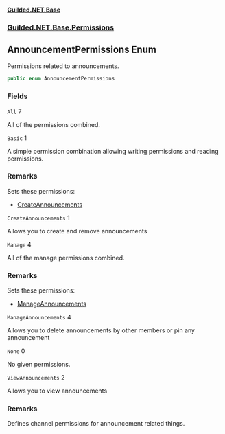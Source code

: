 
#### [Guilded.NET.Base](Guilded_NET_Base 'Guilded.NET.Base')
### [Guilded.NET.Base.Permissions](Guilded_NET_Base#Guilded_NET_Base_Permissions 'Guilded.NET.Base.Permissions')
## AnnouncementPermissions Enum

Permissions related to announcements.
```csharp
public enum AnnouncementPermissions
```
### Fields

<a name='Guilded_NET_Base_Permissions_AnnouncementPermissions_All'></a>
`All` 7

All of the permissions combined.

<a name='Guilded_NET_Base_Permissions_AnnouncementPermissions_Basic'></a>
`Basic` 1

A simple permission combination allowing writing permissions and reading permissions.

### Remarks
  
Sets these permissions:  
- [CreateAnnouncements](AnnouncementPermissions#Guilded_NET_Base_Permissions_AnnouncementPermissions_CreateAnnouncements 'Guilded.NET.Base.Permissions.AnnouncementPermissions.CreateAnnouncements')

<a name='Guilded_NET_Base_Permissions_AnnouncementPermissions_CreateAnnouncements'></a>
`CreateAnnouncements` 1

Allows you to create and remove announcements

<a name='Guilded_NET_Base_Permissions_AnnouncementPermissions_Manage'></a>
`Manage` 4

All of the manage permissions combined.

### Remarks
  
Sets these permissions:  
- [ManageAnnouncements](AnnouncementPermissions#Guilded_NET_Base_Permissions_AnnouncementPermissions_ManageAnnouncements 'Guilded.NET.Base.Permissions.AnnouncementPermissions.ManageAnnouncements')

<a name='Guilded_NET_Base_Permissions_AnnouncementPermissions_ManageAnnouncements'></a>
`ManageAnnouncements` 4

Allows you to delete announcements by other members or pin any announcement

<a name='Guilded_NET_Base_Permissions_AnnouncementPermissions_None'></a>
`None` 0

No given permissions.

<a name='Guilded_NET_Base_Permissions_AnnouncementPermissions_ViewAnnouncements'></a>
`ViewAnnouncements` 2

Allows you to view announcements

### Remarks
  
Defines channel permissions for announcement related things.